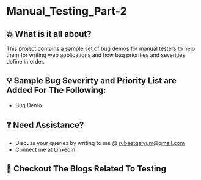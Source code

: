 # Manual_Testing_Part-2


## :boom: What is it all about?
This project contains a sample set of bug demos for manual testers to help them for writing web applications and how bug priorities and severities define in order.

## :bulb: Sample Bug Severirty and Priority List are Added For The Following:
- Bug Demo.


## :question: Need Assistance?
* Discuss your queries by writing to me @ rubaetqaiyum@gmail.com
* Connect me at [LinkedIn]

## :thought_balloon: Checkout The Blogs Related To Testing 

[home]: https://github.com/rubaet4ever/Manual_Testing_Part-2.git
[linkedIn]: https://www.linkedin.com/in/rubaet-bin-qaiyum/
